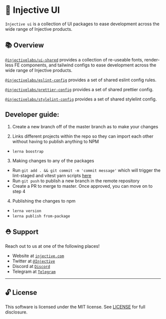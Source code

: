 # 🌟 Injective UI

`Injective ui` is a collection of UI packages to ease development across the wide range of Injective products.

## 📚 Overview

[`@injectivelabs/ui-shared`](injective-ui/tree/master/packages/ui-shared/README.md) provides a collection of re-useable fonts, render-less FE components, and tailwind configs to ease development across the wide range of Injective products.

[`@injectivelabs/eslint-config`](injective-ui/tree/master/packages/eslint-config/README.md) provides a set of shared eslint config rules.

[`@injectivelabs/prettier-config`](injective-ui/tree/master/packages/prettier-config/README.md) provides a set of shared prettier config.

[`@injectivelabs/stylelint-config`](injective-ui/tree/master/packages/stylelint-config/README.md) provides a set of shared stylelint config.

## Developer guide:

1. Create a new branch off of the master branch as to make your changes

2. Links different projects within the repo so they can import each other without having to publish anything to NPM

- `lerna boostrap`

3. Making changes to any of the packages
- Run `git add . && git commit -m 'commit message'` which will trigger the lint-staged and vitest yarn scripts [here](injective-ui/../.husky/pre-commit)
- Run `git push` to publish a new branch in the remote repository
- Create a PR to merge to master. Once approved, you can move on to step 4

4. Publishing the changes to npm

- `lerna version`
- `lerna publish from-package`

## ⛑ Support

Reach out to us at one of the following places!

- Website at <a href="https://injective.com" target="_blank">`injective.com`</a>
- Twitter at <a href="https://twitter.com/Injective_" target="_blank">`@Injective`</a>
- Discord at <a href="https://discord.com/invite/NK4qdbv" target="_blank">`Discord`</a>
- Telegram at <a href="https://t.me/joininjective" target="_blank">`Telegram`</a>

---

## 🔓 License

This software is licensed under the MIT license. See [LICENSE](./LICENSE) for full disclosure.
